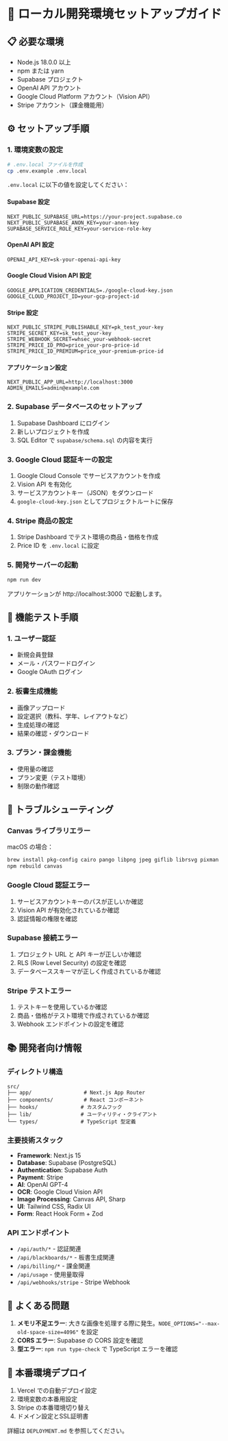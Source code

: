 # 🚀 ローカル開発環境セットアップガイド

## 📋 必要な環境

- Node.js 18.0.0 以上
- npm または yarn
- Supabase プロジェクト
- OpenAI API アカウント
- Google Cloud Platform アカウント（Vision API）
- Stripe アカウント（課金機能用）

## ⚙️ セットアップ手順

### 1. 環境変数の設定

```bash
# .env.local ファイルを作成
cp .env.example .env.local
```

`.env.local` に以下の値を設定してください：

#### Supabase 設定
```env
NEXT_PUBLIC_SUPABASE_URL=https://your-project.supabase.co
NEXT_PUBLIC_SUPABASE_ANON_KEY=your-anon-key
SUPABASE_SERVICE_ROLE_KEY=your-service-role-key
```

#### OpenAI API 設定
```env
OPENAI_API_KEY=sk-your-openai-api-key
```

#### Google Cloud Vision API 設定
```env
GOOGLE_APPLICATION_CREDENTIALS=./google-cloud-key.json
GOOGLE_CLOUD_PROJECT_ID=your-gcp-project-id
```

#### Stripe 設定
```env
NEXT_PUBLIC_STRIPE_PUBLISHABLE_KEY=pk_test_your-key
STRIPE_SECRET_KEY=sk_test_your-key
STRIPE_WEBHOOK_SECRET=whsec_your-webhook-secret
STRIPE_PRICE_ID_PRO=price_your-pro-price-id
STRIPE_PRICE_ID_PREMIUM=price_your-premium-price-id
```

#### アプリケーション設定
```env
NEXT_PUBLIC_APP_URL=http://localhost:3000
ADMIN_EMAILS=admin@example.com
```

### 2. Supabase データベースのセットアップ

1. Supabase Dashboard にログイン
2. 新しいプロジェクトを作成
3. SQL Editor で `supabase/schema.sql` の内容を実行

### 3. Google Cloud 認証キーの設定

1. Google Cloud Console でサービスアカウントを作成
2. Vision API を有効化
3. サービスアカウントキー（JSON）をダウンロード
4. `google-cloud-key.json` としてプロジェクトルートに保存

### 4. Stripe 商品の設定

1. Stripe Dashboard でテスト環境の商品・価格を作成
2. Price ID を `.env.local` に設定

### 5. 開発サーバーの起動

```bash
npm run dev
```

アプリケーションが http://localhost:3000 で起動します。

## 🧪 機能テスト手順

### 1. ユーザー認証
- 新規会員登録
- メール・パスワードログイン
- Google OAuth ログイン

### 2. 板書生成機能
- 画像アップロード
- 設定選択（教科、学年、レイアウトなど）
- 生成処理の確認
- 結果の確認・ダウンロード

### 3. プラン・課金機能
- 使用量の確認
- プラン変更（テスト環境）
- 制限の動作確認

## 🔧 トラブルシューティング

### Canvas ライブラリエラー

macOS の場合：
```bash
brew install pkg-config cairo pango libpng jpeg giflib librsvg pixman
npm rebuild canvas
```

### Google Cloud 認証エラー

1. サービスアカウントキーのパスが正しいか確認
2. Vision API が有効化されているか確認
3. 認証情報の権限を確認

### Supabase 接続エラー

1. プロジェクト URL と API キーが正しいか確認
2. RLS (Row Level Security) の設定を確認
3. データベーススキーマが正しく作成されているか確認

### Stripe テストエラー

1. テストキーを使用しているか確認
2. 商品・価格がテスト環境で作成されているか確認
3. Webhook エンドポイントの設定を確認

## 📚 開発者向け情報

### ディレクトリ構造
```
src/
├── app/                 # Next.js App Router
├── components/          # React コンポーネント
├── hooks/              # カスタムフック
├── lib/                # ユーティリティ・クライアント
└── types/              # TypeScript 型定義
```

### 主要技術スタック
- **Framework**: Next.js 15
- **Database**: Supabase (PostgreSQL)
- **Authentication**: Supabase Auth
- **Payment**: Stripe
- **AI**: OpenAI GPT-4
- **OCR**: Google Cloud Vision API
- **Image Processing**: Canvas API, Sharp
- **UI**: Tailwind CSS, Radix UI
- **Form**: React Hook Form + Zod

### API エンドポイント
- `/api/auth/*` - 認証関連
- `/api/blackboards/*` - 板書生成関連
- `/api/billing/*` - 課金関連
- `/api/usage` - 使用量取得
- `/api/webhooks/stripe` - Stripe Webhook

## 🐛 よくある問題

1. **メモリ不足エラー**: 大きな画像を処理する際に発生。`NODE_OPTIONS="--max-old-space-size=4096"` を設定
2. **CORS エラー**: Supabase の CORS 設定を確認
3. **型エラー**: `npm run type-check` で TypeScript エラーを確認

## 🚀 本番環境デプロイ

1. Vercel での自動デプロイ設定
2. 環境変数の本番用設定
3. Stripe の本番環境切り替え
4. ドメイン設定とSSL証明書

詳細は `DEPLOYMENT.md` を参照してください。

